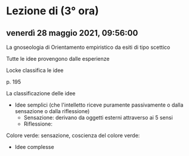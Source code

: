 # Lezione di (3° ora)

## venerdì 28 maggio 2021, 09:56:00


La gnoseologia di Orientamento empiristico da esiti di tipo scettico 

Tutte le idee provengono dalle esperienze

Locke classifica le idee

p. 195

La classificazione delle idee

* Idee semplici (che l'intelletto riceve puramente passivamente o dalla sensazione o dalla riflessione)
	* Sensazione: derivano da oggetti esterni attraverso ai 5 sensi
	* Riflessione: 

Colore verde: sensazione, coscienza del colore verde:
* Idee complesse
<!--stackedit_data:
eyJoaXN0b3J5IjpbLTk4MjcxOTk3OV19
-->